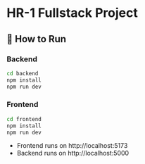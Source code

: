 # HR-1 Fullstack Project

## 🚀 How to Run

### Backend
```bash
cd backend
npm install
npm run dev
```

### Frontend
```bash
cd frontend
npm install
npm run dev
```

- Frontend runs on http://localhost:5173
- Backend runs on http://localhost:5000
